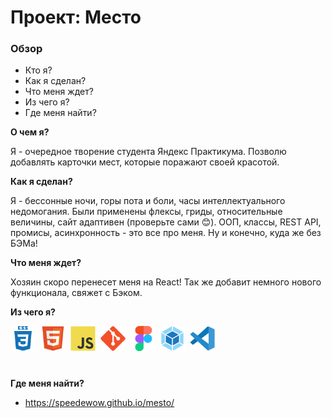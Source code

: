 # Проект: Место 

### Обзор 

* Кто я? 
* Как я сделан? 
* Что меня ждет?
* Из чего я?
* Где меня найти? 

**О чем я?** 

Я - очередное творение студента Яндекс Практикума. Позволю добавлять карточки мест, которые поражают своей красотой. 

**Как я сделан?** 

Я - бессонные ночи, горы пота и боли, часы интеллектуального недомогания. Были применены флексы, гриды, относительные величины, сайт адаптивен (проверьте сами 😊). ООП, классы, REST API, промисы, асинхронность - это все про меня. Ну и конечно, куда же без БЭМа!  

**Что меня ждет?** 

Хозяин скоро перенесет меня на React! Так же добавит немного нового функционала, свяжет с Бэком.

**Из чего я?** 

<div>
  <img src="https://github.com/devicons/devicon/blob/master/icons/css3/css3-plain-wordmark.svg"  title="CSS3" alt="CSS" width="40" height="40"/>&nbsp;
  <img src="https://github.com/devicons/devicon/blob/master/icons/html5/html5-original.svg" title="HTML5" alt="HTML" width="40" height="40"/>&nbsp;
  <img src="https://github.com/devicons/devicon/blob/master/icons/javascript/javascript-original.svg" title="JavaScript" alt="JavaScript" width="40" height="40"/>&nbsp;
  <img src="https://github.com/devicons/devicon/blob/master/icons/git/git-original.svg" title="Git" **alt="Git" width="40" height="40"/>&nbsp;
  <img src="https://github.com/devicons/devicon/blob/master/icons/figma/figma-original.svg" title="Figma" **alt="Figma" width="40" height="40"/>&nbsp;
  <img src="https://github.com/devicons/devicon/blob/master/icons/webpack/webpack-original.svg" title="Webpack" **alt="webpack" width="40" height="40"/>&nbsp;
 <img src="https://github.com/devicons/devicon/blob/master/icons/vscode/vscode-original.svg" title="Vscode" **alt="vscode" width="40" height="40"/>&nbsp;
</div>

#

**Где меня найти?** 

* https://speedewow.github.io/mesto/ 

  
